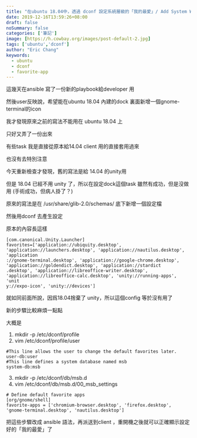 ```yaml
---
title: "在ubuntu 18.04中，透過 dconf 設定系統層級的「我的最愛」/ Add System Wide Favorite Apps in dock with Dconf in ubuntu 18.04"
date: 2019-12-16T13:59:26+08:00
draft: false
noSummary: false
categories: ['筆記']
image: [https://h.cowbay.org/images/post-default-2.jpg]
tags: ['ubuntu','dconf']
author: "Eric Chang"
keywords:
  - ubuntu
  - dconf
  - favorite-app
---
```


這幾天在ansible 寫了一份新的playbook給developer 用

然後user反映說，希望能在ubuntu 18.04 內建的dock 裏面新增一個gnome-terminal的icon

我才發現原來之前的寫法不能用在 ubuntu 18.04 上

只好又弄了一份出來

<!--more-->

有些task 我是直接從原本給14.04 client 用的直接套用過來

也沒有去特別注意

今天重新檢查才發現，舊的寫法是給 14.04 的unity用

但是 18.04 已經不用 unity 了，所以在設定dock這個task 雖然有成功，但是沒做用
(手術成功，但病人掛了？)

原來的寫法是在 /usr/share/glib-2.0/schemas/ 底下新增一個設定檔

然後用dconf 去產生設定

原本的內容長這樣
```
[com.canonical.Unity.Launcher]                                                                                                
favorites=['application://ubiquity.desktop', 'application://launchers.desktop', 'application://nautilus.desktop', 'application
://gnome-terminal.desktop', 'application://google-chrome.desktop', 'application://goldendict.desktop', 'application://stardict
.desktop', 'application://libreoffice-writer.desktop', 'application://libreoffice-calc.desktop', 'unity://running-apps', 'unit
y://expo-icon', 'unity://devices']
```

就如同前面所說，因爲18.04捨棄了 unity，所以這個config 等於沒有用了

新的步驟比較麻煩一點點

大概是

1. mkdir -p /etc/dconf/profile
2. vim /etc/dconf/profile/user
```
#This line allows the user to change the default favorites later.
user-db:user
#This line defines a system database named msb
system-db:msb
```
3. mkdir -p /etc/dconf/db/msb.d
4. vim /etc/dconf/db/msb.d/00_msb_settings
```
# Define default favorite apps
[org/gnome/shell]
favorite-apps = ['chromium-browser.desktop', 'firefox.desktop', 'gnome-terminal.desktop', 'nautilus.desktop']
```

把這些步驟改成 ansible 語法，再派送到client ，重開機之後就可以正確顯示設定好的「我的最愛」了




